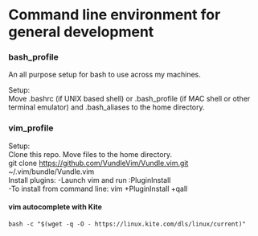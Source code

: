 # Command line environment for general development

### bash_profile
An all purpose setup for bash to use across my machines.  

Setup:  
 Move .bashrc (if UNIX based shell) or .bash_profile (if MAC shell or other terminal emulator) and .bash_aliases to the home directory.  

### vim_profile
Setup:  
 Clone this repo. Move files to the home directory.  
 git clone https://github.com/VundleVim/Vundle.vim.git ~/.vim/bundle/Vundle.vim  
 Install plugins: -Launch vim and run :PluginInstall  
                  -To install from command line: vim +PluginInstall +qall  

#### vim autocomplete with Kite
` bash -c "$(wget -q -O - https://linux.kite.com/dls/linux/current)" `
